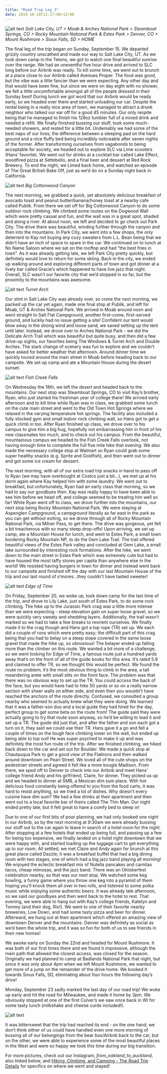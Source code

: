 ```yaml
---
title: "Road Trip Leg 3"
date: 2019-10-18T12:17:08+13:00
---
```

 
 ![alt text](https://res.cloudinary.com/dqsylhojv/image/upload/w_700,q_auto/v1570911924/hanswustrack.com/road-trip-leg-3/Leg3-2_j7lkqe.png "Leg 3 Route")
_Salt Lake City, UT > Moab & Arches National Park > Steamboat Springs, CO > Rocky Mountain National Park & Estes Park > Denver, CO > Mount Rushmore > Sioux Falls, SD > HOME_

The final leg of the trip began on Sunday, September 15. We departed grizzly country unscathed and made our way to Salt Lake City, UT. As we took down camp in the Tetons, we got to watch one final beautiful sunrise over the range. We had an uneventful five hour drive and arrived to SLC long before our Airbnb was ready. To kill some time, we went out to brunch at a place close to our Airbnb called Avenues Proper. The food was good, but the vibe was a little fancier than we were expecting. Any other day and that would have been fine, but since we were on day eight with no shower, we felt a little uncomfortable amongst all of the people dressed in their Sunday best!  During lunch we got word that our Airbnb would be ready early, so we headed over there and started unloading our car. Despite the rental being in a really nice area of town, we managed to attract a drunk neighbor who talked our ear off for a good 45 minutes. Our only respite being that he managed to finish his 128oz tumbler full of a mixed drink and needed a refill. We finally finished bussing our stuff, took some much-needed showers, and rested for a little bit. Undeniably we had some of the best naps of our lives; the difference between a sleeping pad on the hard ground and a nice fluffy bed being incredibly noticeable after seven nights of the former. After transforming ourselves from vagabonds to being acceptable for society, we headed out to explore SLC via Lime scooters (Hans’ favorite). We went out for drinks at a cocktail bar called Lake Effect, woodfired pizza at Settebello, and a final beer and dessert at Red Rock Brewery. To end the night, we Limed back home, and watched an episode of The Great British Bake Off, just as we’d do on a Sunday night back in California. 

![alt text](https://res.cloudinary.com/dqsylhojv/image/upload/h_0.5/v1571359321/hanswustrack.com/road-trip-leg-3/IMG_4190_z2easl.jpg "Big Cottonwood Canyon")
_Big Cottonwood Canyon_

The next morning, we grabbed a quick, yet absolutely delicious breakfast of avocado toast and peanut butter/banana/honey toast at a nearby cafe called Publik. From there we set off for Big Cottonwood Canyon to do some outdoor rock climbing. We climbed some routes on the Dogwood Wall which were pretty casual and fun, and the wall was in a great spot, shaded and along a river. At about noon, we left and decided to go check out Park City. The drive there was beautiful, winding further through the canyon and then into the mountains. In Park City, we went into a few shops, the only deterrent to Kay not buying any cozy sweaters from L.L. Bean being that we didn’t have an inch of space to spare in the car. We continued on to lunch at No Name Saloon where we sat on the rooftop and had “the best fries in town”. As it was already getting late, we left Park City pretty quickly, but definitely would love to return for some skiing. Back in the city, we ended up walking around and exploring different parts of town and got dinner at a lively bar called Gracie’s which happened to have live jazz that night. Overall, SLC wasn’t our favorite city that we’d stopped in so far, but the proximity to the mountains was awesome. 

![alt text](https://res.cloudinary.com/dqsylhojv/image/upload/h_0.4/v1571359612/hanswustrack.com/road-trip-leg-3/FCBA6EF8-3EEA-4D64-9FDE-AC728549E051_wdvxlw.jpg "Turret Arch")
_Turret Arch_

Our stint in Salt Lake City was already over, so come the next morning, we packed up the car yet again, made one final stop at Publik, and left for Moab, UT & Arches National Park. We arrived in Moab around noon and went straight to Salt Flat Campground, another first-come, first-served ground, and luckily had no issue getting a site! Confident our tent would blow away in the strong wind and loose sand, we saved setting up the tent until later. Instead, we drove over to Arches National Park - we did the Delicate Arch Trail which was beautiful but quite busy, and then did a few drive-up sights, our favorites being The Windows & Turret Arch and Double Arches. The stark change of scenery was fun to explore and we couldn’t have asked for better weather that afternoon. Around dinner time we quickly toured around the main street in Moab before heading back to our campsite. We set up camp and ate a Mountain House during the desert sunset. 

![alt text](https://res.cloudinary.com/dqsylhojv/image/upload/h_0.4/v1571359900/hanswustrack.com/road-trip-leg-3/F7D4A8CF-8DC7-4C8F-BFB0-B5D3DBCBCBD0_hi8iyb.jpg "Fish Creek Falls")
_Fish Creek Falls_

On Wednesday the 18th, we left the desert and headed back to the mountains. Our next stop was Steamboat Springs, CO to visit Kay’s brother, Ryan, who just started his freshman year of college there! We arrived early afternoon and to kill time while Ryan was in class, we grabbed some lunch on the cute main street and went to the Old Town Hot Springs where we relaxed in the varying temperature hot springs. The facility also included a fully stocked gym and small indoor rock climbing wall, so Hans got to get a quick climb in too. After Ryan finished up class, we drove over to his campus to give him a big hug, hopefully not embarrassing him in front of his new classmates too much, and to check out his campus. From the beautiful, mountainous campus we headed to the Fish Creek Falls overlook, not having enough time to complete the full five mile hike that evening. We also made the necessary college stop at Walmart so Ryan could grab some super healthy snacks (e.g. Sprite and Goldfish), and then went out to dinner and got some ice cream for dessert. 

The next morning, with all of our extra road trip snacks in hand to pass off to Ryan (we may have overbought at Costco just a bit…), we met up at his dorm again where Kay helped him with some laundry. We went out to breakfast, but unfortunately, Ryan had an early class that morning, so we had to say our goodbyes then. Kay was really happy to have been able to see him before we head off, and college seemed to be treating him well so far! While Ryan went off to class, we drove further into the mountains, our next stop being Rocky Mountain National Park. We were staying at Aspenglen Campground, a campground literally as far east in the park as you can get without exiting, so we drove through all of Rocky Mountain National Park, via Milner Pass, to get there. The drive was gorgeous, yet felt a bit treacherous with so many steep drop-offs! Upon arriving, we set up camp, ate a Mountain House for lunch, and went to Estes Park, a small town bordering Rocky Mountain NP, to do the Gem Lake Trail. The trail offered beautiful views of the Estes Park valley and concluded at Gem Lake, a small lake surrounded by interesting rock formations. After the hike, we went down to the main street in Estes Park which was extremely cute but had to have housed the most taffy stores per capita than anywhere else in the world! We resisted having burgers in town for dinner and instead went back to our campsite and finished off the day with our last Mountain House of the trip and our last round of s’mores...they couldn’t have tasted sweeter! 

![alt text](https://res.cloudinary.com/dqsylhojv/image/upload/h_0.5/v1571360067/hanswustrack.com/road-trip-leg-3/IMG_4165_c7zq6i.jpg "Edge of Time")
_Edge of Time_

On Friday, September 20, we woke up, took down camp for the last time of the trip, and drove to Lily Lake, just south of Estes Park, to do some rock climbing. The hike up to the Jurassic Park crag was a little more intense than we were expecting - steep elevation gain on super loose gravel, so we were quickly very sweaty and shedding layers. Additionally, the trail wasn’t marked so we had to take a few breaks to reorient ourselves. We finally made it to the crag though and Hans got a top rope (TR) set up. We each did a couple of runs which were pretty easy; the difficult part of this crag being that you had to belay on a steep slope covered in the same loose gravel that made the hike up, so obnoxious! The belayer ended up falling more than the climber on this route. We wanted a bit more of a challenge, so we went looking for Edge of Time, a famous route just a hundred yards away that’s on the front of all of the guide books for this area. It’s rated 5.9 and claimed to offer TR, so we thought this would be perfect. We found the route no problem; it’s the most obvious thing to climb in the area, a tall meandering arete with small slits on the front face. The problem was that there was no obvious way to set up the TR. You could access the back of the face, but you would have had to hike 50 yards or so on a really narrow section with sheer walls on either side, and even then you wouldn’t have reached the anchors of the route directly. Confused, we consulted a group nearby who seemed to actually knew what they were doing. We learned that it was a father-son duo and a local guide they had hired for the day, perfect group to get some beta on the route from! The guide said they were actually going to try that route soon anyway, so he’d be willing to lead it and set up a TR. The guide did just that, and after the father and son each got a turn on it, they said we could use their TR. Hans gave it a go and fell a couple of times on the tough face climbing lower on the wall, but ended up being able to top out! He was super psyched to make it up and was definitely the most fun route of the trip. After we finished climbing, we hiked back down to the car and set out for Boulder. We made a quick stop at Chautauqua Park to get a good view of the Flatirons and then walked around downtown on Pearl Street. We loved all of the cute shops on the pedestrian streets and agreed it felt like a more bougie Madison. From there, we sped off to Denver to check into our Airbnb and meet Hans’ college friend Andy and his girlfriend, Claire, for dinner. They picked us up and we headed to dinner at SMB, a Mexican dim sum place. With hot delicious food constantly being offered to you from the food carts, it was hard to resist anything, so we tried a lot of dishes. Why doesn’t every cuisine have dim sum? We had a few drinks at their apartment and then went out to a local favorite bar of theirs called The Thin Man. Our night ended pretty late, but it felt great to have a comfy bed to sleep in! 

Due to one of our first bits of poor planning, we had only booked one night in our Airbnb, so by the next morning at 9:30am we were already bussing our stuff out to the car again to leave in search of a hotel room for the night. After stopping at a few hotels that ended up being full, and passing up a few for being too expensive, we finally landed on a hotel right downtown that we were happy with, and started loading up the luggage cart to get everything up to our room. All settled, we met Claire and Andy again for brunch at this great place called Dazzle; it was a breakfast buffet that had a big dining room with two stages, one of which had a big jazz band playing all morning! We enjoyed the eclectic breakfast mix of Nutella pancakes and carnitas tacos, cheap mimosas, and the jazz band. There was an Oktoberfest celebration nearby, so that was our next stop. We watched some keg bowling, a funny game where you throw one keg into a pyramid of them hoping you’ll knock them all over in two rolls, and listened to some polka music while enjoying some authentic beers. It was already late afternoon, so we said our goodbyes and then went back to the hotel to rest. That evening, we were able to hang out with Kay’s college friends, Katelyn and Tommy (and their dog, Rio!). We went to one of their favorite nearby breweries, Low Down, and had some tasty pizza and beer for dinner. Afterward, we hung out at their apartment which offered an amazing view of downtown Denver and the mountains. Denver was definitely as social as we’d been the whole trip, and it was so fun for both of us to see friends in their new homes! 

We awoke early on Sunday the 22nd and headed for Mount Rushmore. It was both of our first times there and we found it impressive, although the main path that allowed the closest access, was closed for the season. Originally we had planned to camp at Badlands National Park that night, but since it was only about 4pm when we left Mount Rushmore, we wanted to get more of a jump on the remainder of the drive home. We booked it towards Sioux Falls, SD, eliminating about four hours the following day’s drive! 

Monday, September 23 sadly marked the last day of our road trip! We woke up early and hit the road for Milwaukee, and made it home by 3pm. We obviously stopped at one of the first Culver’s we saw once back in WI for some tasty lunch (milkshake and cheese curds included!). 

![alt text](https://res.cloudinary.com/dqsylhojv/image/upload/w_700,q_auto/v1571360367/hanswustrack.com/road-trip-leg-3/IMG_4191_pbhyf3.jpg "Farewell USA")

It was bittersweet that the trip had reached its end - on the one hand, we don’t think either of us could have handled even one more morning of bussing all of our belongings from the bear box/Airbnb back to the car, but on the other, we were able to experience some of the most beautiful places in the West and were so happy we took this time during our big transition. 

For more pictures, check out our Instagram, *from_oakland_to_auckland*, also linked below, and [Hiking, Climbing, and Camping - The Road Trip Details](/travel/road-trip-details/) for specifics on where we went and stayed!